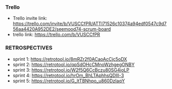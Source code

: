 ### Trello
- Trello invite link: https://trello.com/invite/b/VUSCCfPR/ATTI71526c10374a94edf0547c9d756aa4420A952DE2/seemood74-scrum-board
- trello link: https://trello.com/b/VUSCCfPR

### RETROSPECTIVES
- sprint 1: https://retrotool.io/8mRZr2f0ACaoAcCjc5oDX
- sprint 2: https://retrotool.io/qpSdOHcCMnoWzhgegONBY
- sprint 3: https://retrotool.io/W2f5Q6CcBczu80SG4joLP
- sprint 4: https://retrotool.io/hrOm_BhLTAphhsQDIll-3
- sprint 5: https://retrotool.io/G_ltTBNhpo_u860DzIaqY
